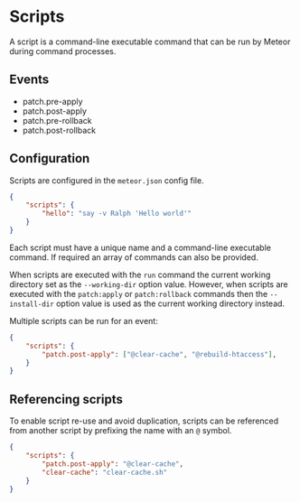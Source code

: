 # Scripts

A script is a command-line executable command that can be run by Meteor during command processes.

## Events

* patch.pre-apply
* patch.post-apply
* patch.pre-rollback
* patch.post-rollback

## Configuration

Scripts are configured in the `meteor.json` config file.

```json
{
    "scripts": {
        "hello": "say -v Ralph 'Hello world'"
    }
}
```

Each script must have a unique name and a command-line executable command. If required an array of commands can also be provided.

When scripts are executed with the `run` command the current working directory set as the `--working-dir` option value.
However, when scripts are executed with the `patch:apply` or `patch:rollback` commands then the  `--install-dir` option value is used as the current working directory instead.

Multiple scripts can be run for an event:

```json
{
    "scripts": {
        "patch.post-apply": ["@clear-cache", "@rebuild-htaccess"],
    }
}
```

## Referencing scripts

To enable script re-use and avoid duplication, scripts can be referenced from another script by prefixing the name with an `@` symbol.

```json
{
    "scripts": {
        "patch.post-apply": "@clear-cache",
        "clear-cache": "clear-cache.sh"
    }
}
```
